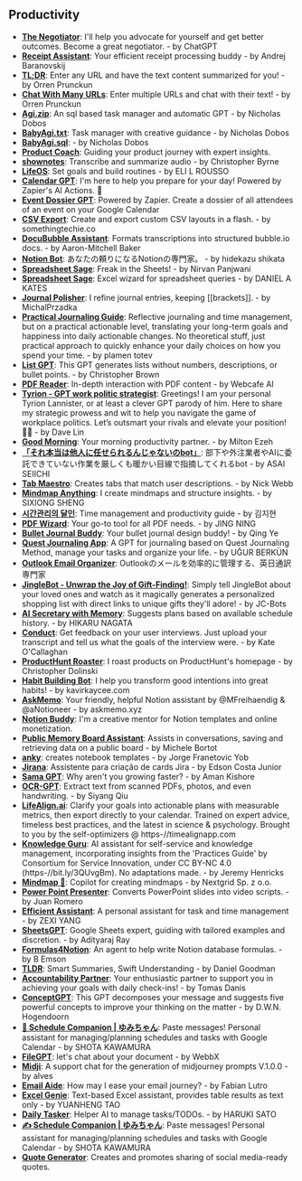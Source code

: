 ## Productivity
- [**The Negotiator**](https://chat.openai.com/g/g-TTTAK9GuS-the-negotia): I'll help you advocate for yourself  and get better outcomes. Become a great negotiator. - by ChatGPT
- [**Receipt Assistant**](https://chat.openai.com/g/g-WEi7DGCb3-receipt-assista): Your efficient receipt processing buddy - by Andrej Baranovskij
- [**TL;DR**](https://chat.openai.com/g/g-msr8lNumy-tl-d): Enter any URL and have the text content summarized for you! - by Orren Prunckun
- [**Chat With Many URLs**](https://chat.openai.com/g/g-5rBXWMTTN-chat-with-many-url): Enter multiple URLs and chat with their text! - by Orren Prunckun
- [**Agi.zip**](https://chat.openai.com/g/g-r4ckjls47-agi-zip): An sql based task manager and automatic GPT - by Nicholas Dobos
- [**BabyAgi.txt**](https://chat.openai.com/g/g-lzbeEOr9Y-babyagi-tx): Task manager with creative guidance - by Nicholas Dobos
- [**BabyAgi.sql**](https://chat.openai.com/g/g-HhC81CsaA-babyagi-sql): - by Nicholas Dobos
- [**Product Coach**](https://chat.openai.com/g/g-e0xH6MMQs-product-coach): Guiding your product journey with expert insights.
- [**shownotes**](https://chat.openai.com/g/g-gNH4K4Egg-show): Transcribe and summarize audio - by Christopher Byrne
- [**LifeOS**](https://chat.openai.com/g/g-Lmt2TBepG-lif): Set goals and build routines - by ELI L ROUSSO
- [**Calendar GPT**](https://chat.openai.com/g/g-8OcWVLenu-calendar-gp): I'm here to help you prepare for your day! Powered by Zapier's AI Actions. 🧡
- [**Event Dossier GPT**](https://chat.openai.com/g/g-G8lqP5Snj-event-dossier-gp): Powered by Zapier. Create a dossier of all attendees of an event on your Google Calendar
- [**CSV Export**](https://chat.openai.com/g/g-FfM6ncq4T-csv-exp): Create and export custom CSV layouts in a flash. - by somethingtechie.co
- [**DocuBubble Assistant**](https://chat.openai.com/g/g-KZyZmRjQm-docububble-assista): Formats transcriptions into structured bubble.io docs. - by Aaron-Mitchell Baker
- [**Notion Bot**](https://chat.openai.com/g/g-c504uNCWo-notion-b): あなたの頼りになるNotionの専門家。 - by hidekazu shikata
- [**Spreadsheet Sage**](https://chat.openai.com/g/g-7zSmZO0Vz-spreadsheet-sag): Freak in the Sheets! - by Nirvan Panjwani
- [**Spreadsheet Sage**](https://chat.openai.com/g/g-7zSmZO0Vz-spreadsheet-sag): Excel wizard for spreadsheet queries - by DANIEL A KATES
- [**Journal Polisher**](https://chat.openai.com/g/g-0bkf4mNTa-journal-polish): I refine journal entries, keeping [[brackets]]. - by MichalPrzadka
- [**Practical Journaling Guide**](https://chat.openai.com/g/g-XmLT1WY09-practical-journaling-guid): Reflective journaling and time management, but on a practical actionable level, translating your long-term goals and happiness into daily actionable changes.  No theoretical stuff, just practical approach to quickly enhance your daily choices on how you spend your time. - by plamen totev
- [**List GPT**](https://chat.openai.com/g/g-9NLD1n1fR-list-gp): This GPT generates lists without numbers, descriptions, or bullet points. - by Christopher Brown
- [**PDF Reader**](https://chat.openai.com/g/g-5jDGtDtXc-pdf-read): In-depth interaction with PDF content - by Webcafe AI
- [**Tyrion - GPT work politic strategist**](https://chat.openai.com/g/g-Cphvlgh3H-tyrion-gpt-work-politic-strategi): Greetings! I am your personal Tyrion Lannister, or at least a clever GPT parody of him. Here to share my strategic prowess and wit to help you navigate the game of workplace politics. Let’s outsmart your rivals and elevate your position! 🦁👑 - by Dave Lin
- [**Good Morning**](https://chat.openai.com/g/g-MzgWHh79J-good-morning): Your morning productivity partner. - by Milton Ezeh
- [**「それ本当は他人に任せられるんじゃないのbot」**](https://chat.openai.com/g/g-cGNuBLqyK-soreben-dang-hata-ren-niren-serarerunziyanainob): 部下や外注業者やAIに委託できていない作業を厳しくも暖かい目線で指摘してくれるbot - by ASAI SEIICHI
- [**Tab Maestro**](https://chat.openai.com/g/g-Swyay4fco-tab-ma): Creates tabs that match user descriptions. - by Nick Webb
- [**Mindmap Anything**](https://chat.openai.com/g/g-cT0umsiWF-mindmap-anything): I create mindmaps and structure insights. - by SIXIONG SHENG
- [**시간관리의 달인**](https://chat.openai.com/g/g-Lka1YQEkZ-sigangwanriyi-dali): Time management and productivity guide - by 김지현
- [**PDF Wizard**](https://chat.openai.com/g/g-WZoF9gEDY-pdf-wizard): Your go-to tool for all PDF needs. - by JING NING
- [**Bullet Journal Buddy**](https://chat.openai.com/g/g-3yqYgHLsR-bullet-journal-buddy): Your bullet journal design buddy! - by Qing Ye
- [**Quest Journaling App**](https://chat.openai.com/g/g-jLUEOKbHJ-quest-journaling-app): A GPT for journaling based on Quest Journaling Method, manage your tasks and organize your life. - by UĞUR BERKÜN
- [**Outlook Email Organizer**](https://chat.openai.com/g/g-bBX6RE9dP-outlook-email-organiz): Outlookのメールを効率的に管理する、英日通訳専門家
- [**JingleBot - Unwrap the Joy of Gift-Finding!**](https://chat.openai.com/g/g-gsiVdphij-jinglebot-unwrap-the-joy-of-gift-finding): Simply tell JingleBot about your loved ones and watch as it magically generates a personalized shopping list with direct links to unique gifts they'll adore! - by JC-Bots
- [**AI Secretary with Memory**](https://chat.openai.com/g/g-Kc7CCglmn-ai-secretary-with-memory): Suggests plans based on available schedule history. - by HIKARU NAGATA
- [**Conduct**](https://chat.openai.com/g/g-xIAMKnaDA-cond): Get feedback on your user interviews. Just upload your transcript and tell us what the goals of the interview were. - by Kate O'Callaghan
- [**ProductHunt Roaster**](https://chat.openai.com/g/g-VYWSEbmH2-producthunt-roa): I roast products on ProductHunt's homepage - by Christopher Dolinski
- [**Habit Building Bot**](https://chat.openai.com/g/g-mYQoHQiVp-habit-building-b): I help you transform good intentions into great habits! - by kavirkaycee.com
- [**AskMemo**](https://chat.openai.com/g/g-1tUeqFBow-ask): Your friendly, helpful Notion assistant by @MFreihaendig & @aNotioneer - by askmemo.xyz
- [**Notion Buddy**](https://chat.openai.com/g/g-iIB8oip3c-notion-buddy): I'm a creative mentor for Notion templates and online monetization.
- [**Public Memory Board Assistant**](https://chat.openai.com/g/g-3ssKt8JED-public-memory-board-assista): Assists in conversations, saving and retrieving data on a public board - by Michele Bortot
- [**anky**](https://chat.openai.com/g/g-DKne07mTu-anky): creates notebook templates - by Jorge Franetovic Yob
- [**Jirana**](https://chat.openai.com/g/g-1SASr5jet-jirana): Assistente para criação de cards Jira - by Edson Costa Junior
- [**Sama GPT**](https://chat.openai.com/g/g-Pondp6CCs-sama-gp): Why aren't you growing faster? - by Aman Kishore
- [**OCR-GPT**](https://chat.openai.com/g/g-L29PpDmgg-ocr-gp): Extract text from scanned PDFs, photos, and even handwriting. - by Siyang Qiu
- [**LifeAlign.ai**](https://chat.openai.com/g/g-PqvMfdypm-lifealign-ai): Clarify your goals into actionable plans with measurable metrics, then export directly to your calendar. Trained on expert advice, timeless best practices, and the latest in science & psychology. Brought to you by the self-optimizers @ https-//timealignapp.com
- [**Knowledge Guru**](https://chat.openai.com/g/g-3MnLHewny-knowledge-g): AI assistant for self-service and knowledge management, incorporating insights from the 'Practices Guide' by Consortium for Service Innovation, under CC BY-NC 4.0 (https-//bit.ly/3QUvgBm). No adaptations made. - by Jeremy Henricks
- [**Mindmap 🧠**](https://chat.openai.com/g/g-pkeXTdBQQ-mindmap): Copilot for creating mindmaps - by Nextgrid Sp. z o.o.
- [**Power Point Presenter**](https://chat.openai.com/g/g-7HyyaQf2k-power-point-p): Converts PowerPoint slides into video scripts. - by Juan  Romero
- [**Efficient Assistant**](https://chat.openai.com/g/g-o6ZuC3T1Z-efficient-assista): A personal assistant for task and time management - by ZEXI YANG
- [**SheetsGPT**](https://chat.openai.com/g/g-ROXHWHjBF-sheetsgp): Google Sheets expert, guiding with tailored examples and discretion. - by Adityaraj Ray
- [**Formulas4Notion**](https://chat.openai.com/g/g-dOkgulsbb-formulas4noti): An agent to help write Notion database formulas. - by B Emson
- [**TLDR**](https://chat.openai.com/g/g-ZOL2lvhpw-tld): Smart Summaries, Swift Understanding - by Daniel Goodman
- [**Accountability Partner**](https://chat.openai.com/g/g-PFgYfERqZ-accountability-pa): Your enthusiastic partner to support you in achieving your goals with daily check-ins! - by Tomas Danis
- [**ConceptGPT**](https://chat.openai.com/g/g-f4jZt1mA1-conceptgp): This GPT decomposes your message and suggests five powerful concepts to improve your thinking on the matter - by D.W.N. Hogendoorn
- [**📅 Schedule Companion | ゆみちゃん**](https://chat.openai.com/g/g-lmb6WNkvk-schedule-companion-yumitiya): Paste messages! Personal assistant for managing/planning schedules and tasks with Google Calendar - by SHOTA KAWAMURA
- [**FileGPT**](https://chat.openai.com/g/g-FG3HYZbgD-filegp): let's chat about your document - by WebbX
- [**Midji**](https://chat.openai.com/g/g-4hXVpNjE1-midji): A support chat for the generation of midjourney prompts V.1.0.0 - by alves
- [**Email Aide**](https://chat.openai.com/g/g-hviwh5HAr-email-aid): How may I ease your email journey? - by Fabian Lutro
- [**Excel Genie**](https://chat.openai.com/g/g-chBOK2ymp-excel-geni): Text-based Excel assistant, provides table results as text only - by YUANHENG TAO
- [**Daily Tasker**](https://chat.openai.com/g/g-EEGhXG6hm-daily-task): Helper AI to manage tasks/TODOs. - by HARUKI SATO
- [**✍ Schedule Companion | ゆみちゃん**](https://chat.openai.com/g/g-X71bJYLBe-schedule-companion-yumitiya): Paste messages! Personal assistant for managing/planning schedules and tasks with Google Calendar - by SHOTA KAWAMURA
- [**Quote Generator**](https://chat.openai.com/g/g-vq4XqbJxQ-quote-genera): Creates and promotes sharing of social media-ready quotes.

